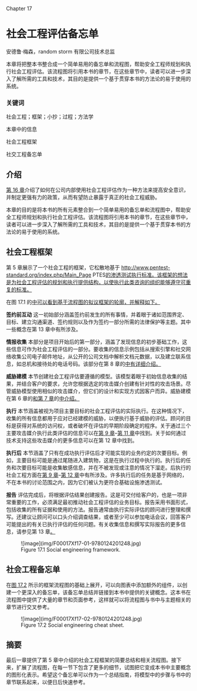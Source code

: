 Chapter 17

# 社会工程评估备忘单

安德鲁·梅森，random storm 有限公司技术总监

本章将把整本书整合成一个简单易用的备忘单和流程图，帮助安全工程师规划和执行社会工程评估。该流程图将引用本书的章节，在这些章节中，读者可以进一步深入了解所需的工具和技术，其目的是提供一个基于贯穿本书的方法论的易于使用的系统。

### 关键词

社会工程；框架；小抄；过程；方法学

本章中的信息

社会工程框架

社交工程备忘单

## 介绍

[第 16 章](16.html)介绍了如何在公司内部使用社会工程评估作为一种方法来提高安全意识，并制定更强有力的政策，从而有望防止暴露于真正的社会工程威胁。

本章的目的是将本书的所有元素整合到一个简单易用的备忘单和流程图中，帮助安全工程师规划和执行社会工程评估。该流程图将引用本书的章节，在这些章节中，读者可以进一步深入了解所需的工具和技术，其目的是提供一个基于贯穿本书的方法论的易于使用的系统。

## 社会工程框架

第 5 章展示了一个社会工程的框架，它松散地基于 http://www.pentest-standard.org/index.php/Main_Page PTES[的渗透测试执行标准。该框架的想法是为社会工程评估的规划和执行提供结构，以使执行此类咨询的组织能够遵守可重复的标准。](http://www.pentest-standard.org/index.php/Main_Page)

在图 17.1 的[中可以看到基于流程图的拟议框架的轮廓，并解释如下。](#F0010)

**签约前互动**
这一初始部分涵盖签约前发生的所有事情，并着眼于诸如范围界定、目标、建立沟通渠道、签约规则以及作为签约一部分所需的法律保护等主题。其中一些概念在第 13 章中有所涉及。

**情报收集**
本部分是项目开始后的第一部分，涵盖了发现信息的初步基础工作，这些信息可作为社会工程评估的一部分。要收集的信息示例包括从搜索引擎和社交网络收集公司电子邮件地址，从公开的公司文档中解析文档元数据，以及建立联系信息，如总机和接待处的电话号码。该部分在第 8 章的[中有详细介绍。](08.html)

**威胁建模**
本节创建社会工程评估要遵循的模型。该模型着眼于初始信息收集的结果，并结合客户的要求，允许您根据选定的攻击媒介创建有针对性的攻击场景。尽管威胁模型使用相似的攻击媒介，但它们的设计和实现方式因客户而异。威胁建模在第 6 章的[和第 7 章](06.html)的[中介绍。](07.html)

**执行**
本节涵盖被视为项目主要目标的社会工程评估的实际执行。在这种情况下，收集的所有信息都用于应对已经建模的威胁，以便执行基于威胁的评估。顾问的目标是获得对系统的访问权，或者破坏在评估的早期阶段确定的程序。关于通过三个主要攻击媒介执行此类评估的信息可以在[第 9 章](09.html)–[第 11 章](11.html)中找到。关于如何通过技术支持这些攻击媒介的更多信息可以在第 12 章中找到。

**执行后**
本节涵盖了只有在成功执行评估后才可能实现的业务约定的次要目标。例如，主要目标可能是通过尾随进入建筑物，这是在执行过程中执行的。执行后的任务和次要目标可能是收集敏感信息，并在不被发现或注意的情况下溜走。后执行的社会工程方面在[第 9 章](09.html)–[第 12 章](12.html)中有所涉及。许多执行后的任务是基于网络的，不在本书的讨论范围之内，因为它们被认为更符合基础设施渗透测试。

**报告**
评估完成后，将根据评估结果创建报告。这是可交付给客户的，也是一项非常重要的工作，必须满足最初推动社会工程评估的业务目标。报告采用书面形式，包括收集的所有证据和使用的方法。报告通常由执行实际评估的顾问进行整理和撰写。还建议让顾问可以口头介绍调查结果，或者至少可以参加电话会议，回答客户可能提出的有关已执行评估的任何问题。有关收集信息和撰写实际报告的更多信息，请参见第 13 章[。](13.html)

<figure class="fig">![image](img/F00017Xf17-01-9780124201248.jpg)

<figcaption class="figleg">Figure 17.1 Social engineering framework.</figcaption>

</figure>

## 社会工程备忘单

在[图 17.2](#F0015) 所示的框架流程图的基础上展开，可以向图表中添加额外的组件，以创建一个更深入的备忘单，该备忘单总结并链接到本书中提供的关键概念。这本书在流程图中提供了大量的章节和页面参考，这样就可以将流程图与书中与主题相关的章节进行交叉参考。

<figure class="fig">![image](img/F00017Xf17-02-9780124201248.jpg)

<figcaption class="figleg">Figure 17.2 Social engineering cheat sheet.</figcaption>

</figure>

## 摘要

最后一章提供了第 5 章中介绍的社会工程框架的简要总结和相关流程图。接下来，扩展了流程图，在每一节下包含了更多的细节，试图把它变成本书中主要概念的图形化表示。希望这个备忘单可以作为一个总结指南，将模型中的步骤与书中的章节联系起来，以便日后快速参考。

